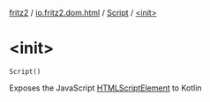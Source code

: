 [fritz2](../../index.md) / [io.fritz2.dom.html](../index.md) / [Script](index.md) / [&lt;init&gt;](./-init-.md)

# &lt;init&gt;

`Script()`

Exposes the JavaScript [HTMLScriptElement](https://developer.mozilla.org/en/docs/Web/API/HTMLScriptElement) to Kotlin


